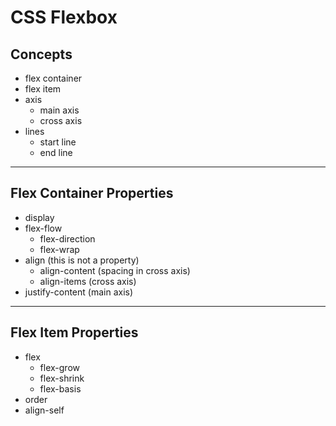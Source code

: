 # CSS Flexbox

## Concepts
* flex container
* flex item
* axis
  - main axis
  - cross axis
* lines
  - start line
  - end line

---

## Flex Container Properties

* display
* flex-flow
  - flex-direction
  - flex-wrap
* align (this is not a property)
  - align-content (spacing in cross axis)
  - align-items (cross axis)
* justify-content (main axis)

---

## Flex Item Properties
* flex
  - flex-grow
  - flex-shrink
  - flex-basis
* order
* align-self
